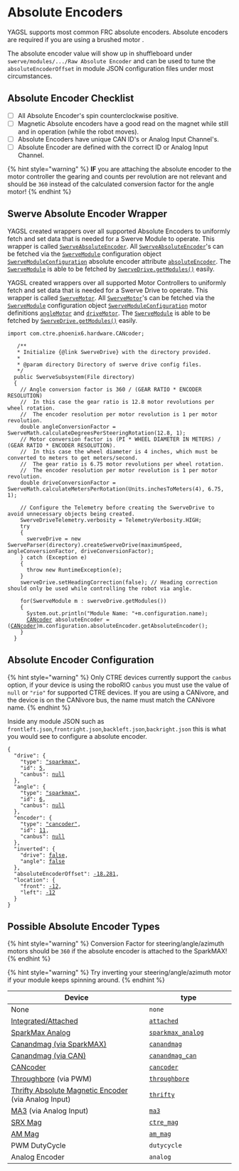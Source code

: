 # Absolute Encoders

YAGSL supports most common FRC absolute encoders. Absolute encoders are required if you are using a brushed motor .

The absolute encoder value will show up in shuffleboard under `swerve/modules/.../Raw Absolute Encoder` and can be used to tune the `absoluteEncoderOffset` in module JSON configuration files under most circumstances.

## Absolute Encoder Checklist

* [ ] All Absolute Encoder's spin counterclockwise positive.
* [ ] Magnetic Absolute encoders have a good read on the magnet while still and in operation (while the robot moves).
* [ ] Absolute Encoders have unique CAN ID's or Analog Input Channel's.
* [ ] Absolute Encoder are defined with the correct ID or Analog Input Channel.

{% hint style="warning" %}
**IF** you are attaching the absolute encoder to the motor controller the gearing and counts per revolution are not relevant and should be `360` instead of the calculated conversion factor for the angle motor!
{% endhint %}

## Swerve Absolute Encoder Wrapper

YAGSL created wrappers over all supported Absolute Encoders to uniformly fetch and set data that is needed for a Swerve Module to operate. This wrapper is called [`SwerveAbsoluteEncoder`](https://broncbotz3481.github.io/YAGSL/swervelib/encoders/SwerveAbsoluteEncoder.html). All [`SwerveAbsoluteEncoder`](https://broncbotz3481.github.io/YAGSL/swervelib/encoders/SwerveAbsoluteEncoder.html)'s can be fetched via the [`SwerveModule`](https://broncbotz3481.github.io/YAGSL/swervelib/SwerveModule.html#configuration) configuration object [`SwerveModuleConfiguration`](https://broncbotz3481.github.io/YAGSL/swervelib/parser/SwerveModuleConfiguration.html) absolute encoder attribute [`absoluteEncoder`](https://broncbotz3481.github.io/YAGSL/swervelib/parser/SwerveModuleConfiguration.html#absoluteEncoder). The [`SwerveModule`](https://broncbotz3481.github.io/YAGSL/swervelib/SwerveModule.html) is able to be fetched by [`SwerveDrive.getModules()`](https://broncbotz3481.github.io/YAGSL/swervelib/SwerveDrive.html#getModules\(\)) easily.

YAGSL created wrappers over all supported Motor Controllers to uniformly fetch and set data that is needed for a Swerve Drive to operate. This wrapper is called [`SwerveMotor`](https://broncbotz3481.github.io/YAGSL/swervelib/motors/SwerveMotor.html). All [`SwerveMotor`](https://broncbotz3481.github.io/YAGSL/swervelib/motors/SwerveMotor.html)'s can be fetched via the [`SwerveModule`](https://broncbotz3481.github.io/YAGSL/swervelib/SwerveModule.html#configuration) configuration object [`SwerveModuleConfiguration`](https://broncbotz3481.github.io/YAGSL/swervelib/parser/SwerveModuleConfiguration.html) motor definitions [`angleMotor`](https://broncbotz3481.github.io/YAGSL/swervelib/parser/SwerveModuleConfiguration.html#angleMotor) and [`driveMotor`](https://broncbotz3481.github.io/YAGSL/swervelib/parser/SwerveModuleConfiguration.html#driveMotor). The [`SwerveModule`](https://broncbotz3481.github.io/YAGSL/swervelib/SwerveModule.html) is able to be fetched by [`SwerveDrive.getModules()`](https://broncbotz3481.github.io/YAGSL/swervelib/SwerveDrive.html#getModules\(\)) easily.

<pre class="language-java"><code class="lang-java">import com.ctre.phoenix6.hardware.CANcoder;
 
   /**
   * Initialize {@link SwerveDrive} with the directory provided.
   *
   * @param directory Directory of swerve drive config files.
   */
  public SwerveSubsystem(File directory)
  {
    // Angle conversion factor is 360 / (GEAR RATIO * ENCODER RESOLUTION)
    //  In this case the gear ratio is 12.8 motor revolutions per wheel rotation.
    //  The encoder resolution per motor revolution is 1 per motor revolution.
    double angleConversionFactor = SwerveMath.calculateDegreesPerSteeringRotation(12.8, 1);
    // Motor conversion factor is (PI * WHEEL DIAMETER IN METERS) / (GEAR RATIO * ENCODER RESOLUTION).
    //  In this case the wheel diameter is 4 inches, which must be converted to meters to get meters/second.
    //  The gear ratio is 6.75 motor revolutions per wheel rotation.
    //  The encoder resolution per motor revolution is 1 per motor revolution.
    double driveConversionFactor = SwerveMath.calculateMetersPerRotation(Units.inchesToMeters(4), 6.75, 1);

    // Configure the Telemetry before creating the SwerveDrive to avoid unnecessary objects being created.
    SwerveDriveTelemetry.verbosity = TelemetryVerbosity.HIGH;
    try
    {
      swerveDrive = new SwerveParser(directory).createSwerveDrive(maximumSpeed, angleConversionFactor, driveConversionFactor);
    } catch (Exception e)
    {
      throw new RuntimeException(e);
    }
    swerveDrive.setHeadingCorrection(false); // Heading correction should only be used while controlling the robot via angle.

    for(SwerveModule m : swerveDrive.getModules())
    {
      System.out.println("Module Name: "+m.configuration.name);
      <a data-footnote-ref href="#user-content-fn-1">CANcoder</a> absoluteEncoder = (<a data-footnote-ref href="#user-content-fn-2">CANcoder</a>)m.configuration.absoluteEncoder.getAbsoluteEncoder();
    }
  }
</code></pre>

## Absolute Encoder Configuration

{% hint style="warning" %}
Only CTRE devices currently support the `canbus` option, if your device is using the roboRIO `canbus` you must use the value of `null` or `"rio"` for supported CTRE devices. If you are using a CANivore, and the device is on the CANivore bus, the name must match the CANivore name.
{% endhint %}

Inside any module JSON such as `frontleft.json`,`frontright.json`,`backleft.json`,`backright.json` this is what you would see to configure a absolute encoder.

<pre class="language-json"><code class="lang-json">{
  "drive": {
    "type": <a data-footnote-ref href="#user-content-fn-3">"sparkmax"</a>,
    "id": <a data-footnote-ref href="#user-content-fn-4">5</a>,
    "canbus": <a data-footnote-ref href="#user-content-fn-5">null</a>
  },
  "angle": {
    "type": <a data-footnote-ref href="#user-content-fn-6">"sparkmax"</a>,
    "id": <a data-footnote-ref href="#user-content-fn-7">6</a>,
    "canbus": <a data-footnote-ref href="#user-content-fn-8">null</a>
  },
  "encoder": {
    "type": <a data-footnote-ref href="#user-content-fn-9">"cancoder"</a>,
    "id": <a data-footnote-ref href="#user-content-fn-10">11</a>,
    "canbus": <a data-footnote-ref href="#user-content-fn-11">null</a>
  },
  "inverted": {
    "drive": <a data-footnote-ref href="#user-content-fn-12">false</a>,
    "angle": <a data-footnote-ref href="#user-content-fn-13">false</a>
  },
  "absoluteEncoderOffset": <a data-footnote-ref href="#user-content-fn-14">-18.281</a>,
  "location": {
    "front": <a data-footnote-ref href="#user-content-fn-15">-12</a>,
    "left": <a data-footnote-ref href="#user-content-fn-16">-12</a>
  }
}
</code></pre>

## Possible Absolute Encoder Types

{% hint style="warning" %}
Conversion Factor for steering/angle/azimuth motors should be `360` if the absolute encoder is attached to the SparkMAX!
{% endhint %}

{% hint style="warning" %}
Try inverting your steering/angle/azimuth motor if your module keeps spinning around.
{% endhint %}

<table data-full-width="true"><thead><tr><th width="538">Device</th><th width="269">type</th></tr></thead><tbody><tr><td>None</td><td><code>none</code></td></tr><tr><td><a href="https://docs.revrobotics.com/brushless/spark-max/encoders/absolute#data-port-connector-information">Integrated/Attached</a></td><td><a data-footnote-ref href="#user-content-fn-17"><code>attached</code></a></td></tr><tr><td><a href="https://docs.revrobotics.com/brushless/spark-max/encoders/absolute#data-port-connector-information">SparkMax Analog</a></td><td><a data-footnote-ref href="#user-content-fn-18"><code>sparkmax_analog</code></a></td></tr><tr><td><a href="https://docs.reduxrobotics.com/canandmag/spark-max#using-the-pwm-output-with-spark-max">Canandmag (via SparkMAX)</a></td><td><a data-footnote-ref href="#user-content-fn-19"><code>canandmag</code></a></td></tr><tr><td><a href="https://docs.reduxrobotics.com/canandmag/getting-started">Canandmag (via CAN)</a></td><td><a data-footnote-ref href="#user-content-fn-20"><code>canandmag_can</code></a></td></tr><tr><td><a href="https://pro.docs.ctr-electronics.com/en/latest/docs/hardware-reference/cancoder/index.html">CANcoder</a></td><td><a data-footnote-ref href="#user-content-fn-21"><code>cancoder</code></a></td></tr><tr><td><a href="https://www.revrobotics.com/rev-11-1271/">Throughbore</a> (via PWM)</td><td><a data-footnote-ref href="#user-content-fn-22"><code>throughbore</code></a></td></tr><tr><td><a href="https://www.thethriftybot.com/products/thrifty-absolute-magnetic-encoder">Thrifty Absolute Magnetic Encoder</a> (via Analog Input)</td><td><a data-footnote-ref href="#user-content-fn-23"><code>thrifty</code></a></td></tr><tr><td><a href="https://www.andymark.com/products/ma3-absolute-encoder-with-cable">MA3</a> (via Analog Input)</td><td><a data-footnote-ref href="#user-content-fn-24"><code>ma3</code></a></td></tr><tr><td><a href="https://store.ctr-electronics.com/srx-mag-encoder/">SRX Mag</a></td><td><a data-footnote-ref href="#user-content-fn-25"><code>ctre_mag</code></a></td></tr><tr><td><a href="https://www.andymark.com/products/am-mag-encoder">AM Mag</a></td><td><a data-footnote-ref href="#user-content-fn-26"><code>am_mag</code></a></td></tr><tr><td>PWM DutyCycle</td><td><code>dutycycle</code></td></tr><tr><td>Analog Encoder</td><td><code>analog</code></td></tr></tbody></table>

[^1]: [`CANcoder`](https://api.ctr-electronics.com/phoenix6/release/java/com/ctre/phoenix6/hardware/CANcoder.html) from Phoenix 6, initialized via CAN bus and CAN ID from configurations.

[^2]: [`CANcoder`](https://api.ctr-electronics.com/phoenix6/release/java/com/ctre/phoenix6/hardware/CANcoder.html) from Phoenix 6, initialized via CAN bus and CAN ID from configurations. Cast `Object` to [`CANcoder`](https://api.ctr-electronics.com/phoenix6/release/java/com/ctre/phoenix6/hardware/CANcoder.html)

[^3]: SparkMAX brushless mode is selected.

[^4]: The SparkMAX has a CAN ID of `5`.

[^5]: SparkMAX is not compatible with CANivore so the `canbus` should be `null` or `""`.

[^6]: SparkMAX brushless mode is selected.

[^7]: The SparkMAX has a CAN ID of `6`.

[^8]: SparkMAX is not compatible with CANivore so the `canbus` should be `null` or `""`.

[^9]: [`CANcoder`](https://api.ctr-electronics.com/phoenix6/release/java/com/ctre/phoenix6/hardware/CANcoder.html) is selected using the CAN ID and bus bellow.

[^10]: [`CANcoder`](https://api.ctr-electronics.com/phoenix6/release/java/com/ctre/phoenix6/hardware/CANcoder.html) id for this module.

[^11]: CANivore name of which the [`CANcoder`](https://api.ctr-electronics.com/phoenix6/release/java/com/ctre/phoenix6/hardware/CANcoder.html) resides on.

[^12]: The drive motor spins counter clockwise positive without any inversion.

[^13]: The steering/angle/azimuth motor spins counterclockwise positive without inversion.

[^14]: Offset read from `Module[...] Raw Absolute Encoder` when the wheel was facing straight and bevels the same way.\
    \
    Offsets are in degrees.

[^15]: The center of this module is `-12`in from the center of the robot "frontwise".

[^16]: The center of this module is `-12`in from the center of the robot "left".

[^17]: ```json
    "encoder": {
        "type": "attached",
        "id": 11,
        "canbus": null
      },
    ```

[^18]: ```json
    "encoder": {
        "type": "sparkmax_analog",
        "id": 11,
        "canbus": null
      },
    ```

[^19]: ```json
    "encoder": {
        "type": "canandmag",
        "id": 11,
        "canbus": null
      },
    ```

[^20]: ```json
    "encoder": {
        "type": "canandmag_can",
        "id": 11,
        "canbus": null
      },
    ```

[^21]: ```json
    "encoder": {
        "type": "cancoder",
        "id": 11,
        "canbus": null
      },
    ```

[^22]: ```json
    "encoder": {
        "type": "throughbore",
        "id": 11,
        "canbus": null
      },
    ```

[^23]: ```json
    "encoder": {
        "type": "thrifty",
        "id": 11,
        "canbus": null
      },
    ```

[^24]: ```json
    "encoder": {
        "type": "ma3",
        "id": 11,
        "canbus": null
      },
    ```

[^25]: ```json
    "encoder": {
        "type": "ctre_mag",
        "id": 11,
        "canbus": null
      },
    ```

[^26]: ```json
    "encoder": {
        "type": "am_mag",
        "id": 11,
        "canbus": null
      },
    ```
